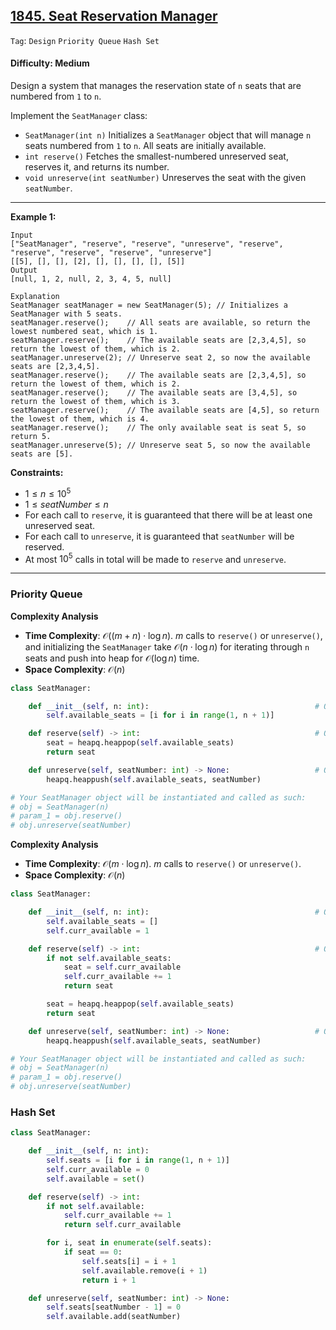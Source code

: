 ## [1845. Seat Reservation Manager](https://leetcode.com/problems/seat-reservation-manager)

```Tag```: ```Design``` ```Priority Queue``` ```Hash Set```

#### Difficulty: Medium

Design a system that manages the reservation state of ```n``` seats that are numbered from ```1``` to ```n```.

Implement the ```SeatManager``` class:

- ```SeatManager(int n)``` Initializes a ```SeatManager``` object that will manage ```n``` seats numbered from ```1``` to ```n```. All seats are initially available.
- ```int reserve()``` Fetches the smallest-numbered unreserved seat, reserves it, and returns its number.
- ```void unreserve(int seatNumber)``` Unreserves the seat with the given ```seatNumber```.

---

__Example 1:__
```
Input
["SeatManager", "reserve", "reserve", "unreserve", "reserve", "reserve", "reserve", "reserve", "unreserve"]
[[5], [], [], [2], [], [], [], [], [5]]
Output
[null, 1, 2, null, 2, 3, 4, 5, null]

Explanation
SeatManager seatManager = new SeatManager(5); // Initializes a SeatManager with 5 seats.
seatManager.reserve();    // All seats are available, so return the lowest numbered seat, which is 1.
seatManager.reserve();    // The available seats are [2,3,4,5], so return the lowest of them, which is 2.
seatManager.unreserve(2); // Unreserve seat 2, so now the available seats are [2,3,4,5].
seatManager.reserve();    // The available seats are [2,3,4,5], so return the lowest of them, which is 2.
seatManager.reserve();    // The available seats are [3,4,5], so return the lowest of them, which is 3.
seatManager.reserve();    // The available seats are [4,5], so return the lowest of them, which is 4.
seatManager.reserve();    // The only available seat is seat 5, so return 5.
seatManager.unreserve(5); // Unreserve seat 5, so now the available seats are [5].
```

__Constraints:__

- $1 \le n \le 10^5$
- $1 \le seatNumber \le n$
- For each call to ```reserve```, it is guaranteed that there will be at least one unreserved seat.
- For each call to ```unreserve```, it is guaranteed that ```seatNumber``` will be reserved.
- At most $10^5$ calls in total will be made to ```reserve``` and ```unreserve```.

---

### Priority Queue

__Complexity Analysis__

- __Time Complexity__: $\mathcal{O}((m + n) \cdot \log n)$. $m$ calls to ```reserve()``` or ```unreserve()```, and initializing the ```SeatManager``` take $\mathcal{O}(n \cdot \log n)$ for iterating through ```n``` seats and push into heap for $\mathcal{O}(\log n)$ time.
- __Space Complexity__: $\mathcal{O}(n)$

```Python
class SeatManager:

    def __init__(self, n: int):                                     # O(nlogn)
        self.available_seats = [i for i in range(1, n + 1)]

    def reserve(self) -> int:                                       # O(logn)
        seat = heapq.heappop(self.available_seats)
        return seat

    def unreserve(self, seatNumber: int) -> None:                   # O(logn)
        heapq.heappush(self.available_seats, seatNumber)

# Your SeatManager object will be instantiated and called as such:
# obj = SeatManager(n)
# param_1 = obj.reserve()
# obj.unreserve(seatNumber)
```

__Complexity Analysis__

- __Time Complexity__: $\mathcal{O}(m \cdot \log n)$. $m$ calls to ```reserve()``` or ```unreserve()```.
- __Space Complexity__: $\mathcal{O}(n)$

```Python
class SeatManager:

    def __init__(self, n: int):                                     # O(1)
        self.available_seats = []
        self.curr_available = 1

    def reserve(self) -> int:                                       # O(logn)
        if not self.available_seats:
            seat = self.curr_available
            self.curr_available += 1
            return seat

        seat = heapq.heappop(self.available_seats)
        return seat

    def unreserve(self, seatNumber: int) -> None:                   # O(logn)
        heapq.heappush(self.available_seats, seatNumber)

# Your SeatManager object will be instantiated and called as such:
# obj = SeatManager(n)
# param_1 = obj.reserve()
# obj.unreserve(seatNumber)
```


### Hash Set

```Python
class SeatManager:

    def __init__(self, n: int):
        self.seats = [i for i in range(1, n + 1)]
        self.curr_available = 0
        self.available = set()

    def reserve(self) -> int:
        if not self.available:
            self.curr_available += 1
            return self.curr_available

        for i, seat in enumerate(self.seats):
            if seat == 0:
                self.seats[i] = i + 1
                self.available.remove(i + 1)
                return i + 1

    def unreserve(self, seatNumber: int) -> None:
        self.seats[seatNumber - 1] = 0
        self.available.add(seatNumber)
```
